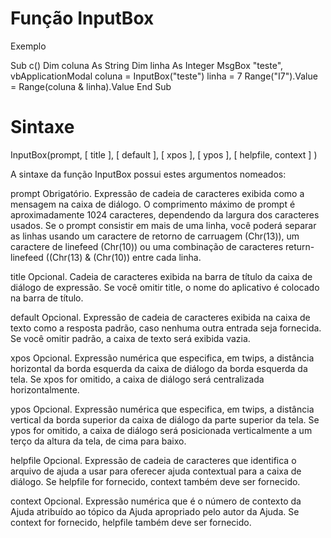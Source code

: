 # Função InputBox

Exemplo 

Sub c()
Dim coluna As String
Dim linha As Integer
MsgBox "teste", vbApplicationModal
coluna = InputBox("teste")
linha = 7
Range("I7").Value = Range(coluna & linha).Value
End Sub


# Sintaxe
InputBox(prompt, [ title ], [ default ], [ xpos ], [ ypos ], [ helpfile, context ] )

A sintaxe da função InputBox possui estes argumentos nomeados:

prompt	Obrigatório. Expressão de cadeia de caracteres exibida como a mensagem na caixa de diálogo. O comprimento máximo de prompt é aproximadamente 1024 caracteres, dependendo da largura dos caracteres usados. Se o prompt consistir em mais de uma linha, você poderá separar as linhas usando um caractere de retorno de carruagem (Chr(13)), um caractere de linefeed (Chr(10)) ou uma combinação de caracteres return-linefeed ((Chr(13) & (Chr(10)) entre cada linha.

title	Opcional. Cadeia de caracteres exibida na barra de título da caixa de diálogo de expressão. Se você omitir title, o nome do aplicativo é colocado na barra de título.

default	Opcional. Expressão de cadeia de caracteres exibida na caixa de texto como a resposta padrão, caso nenhuma outra entrada seja fornecida. Se você omitir padrão, a caixa de texto será exibida vazia.

xpos	Opcional. Expressão numérica que especifica, em twips, a distância horizontal da borda esquerda da caixa de diálogo da borda esquerda da tela. Se xpos for omitido, a caixa de diálogo será centralizada horizontalmente.

ypos	Opcional. Expressão numérica que especifica, em twips, a distância vertical da borda superior da caixa de diálogo da parte superior da tela. Se ypos for omitido, a caixa de diálogo será posicionada verticalmente a um terço da altura da tela, de cima para baixo.

helpfile	Opcional. Expressão de cadeia de caracteres que identifica o arquivo de ajuda a usar para oferecer ajuda contextual para a caixa de diálogo. Se helpfile for fornecido, context também deve ser fornecido.

context	Opcional. Expressão numérica que é o número de contexto da Ajuda atribuído ao tópico da Ajuda apropriado pelo autor da Ajuda. Se context for fornecido, helpfile também deve ser fornecido.


